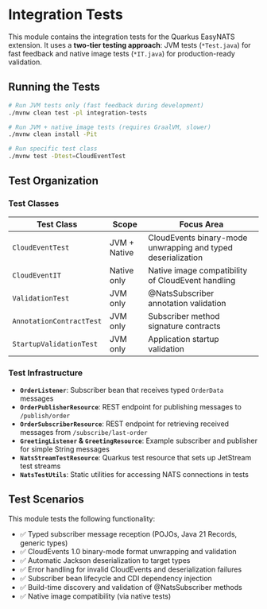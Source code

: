 # Integration Tests

This module contains the integration tests for the Quarkus EasyNATS extension. It uses a **two-tier testing approach**: JVM tests (`*Test.java`) for fast feedback and native image tests (`*IT.java`) for production-ready validation.

## Running the Tests

```bash
# Run JVM tests only (fast feedback during development)
./mvnw clean test -pl integration-tests

# Run JVM + native image tests (requires GraalVM, slower)
./mvnw clean install -Pit

# Run specific test class
./mvnw test -Dtest=CloudEventTest
```

## Test Organization

### Test Classes

| Test Class | Scope | Focus Area |
|------------|-------|-----------|
| `CloudEventTest` | JVM + Native | CloudEvents binary-mode unwrapping and typed deserialization |
| `CloudEventIT` | Native only | Native image compatibility of CloudEvent handling |
| `ValidationTest` | JVM only | @NatsSubscriber annotation validation |
| `AnnotationContractTest` | JVM only | Subscriber method signature contracts |
| `StartupValidationTest` | JVM only | Application startup validation |

### Test Infrastructure

- **`OrderListener`**: Subscriber bean that receives typed `OrderData` messages
- **`OrderPublisherResource`**: REST endpoint for publishing messages to `/publish/order`
- **`OrderSubscriberResource`**: REST endpoint for retrieving received messages from `/subscribe/last-order`
- **`GreetingListener` & `GreetingResource`**: Example subscriber and publisher for simple String messages
- **`NatsStreamTestResource`**: Quarkus test resource that sets up JetStream test streams
- **`NatsTestUtils`**: Static utilities for accessing NATS connections in tests

## Test Scenarios

This module tests the following functionality:

- ✅ Typed subscriber message reception (POJOs, Java 21 Records, generic types)
- ✅ CloudEvents 1.0 binary-mode format unwrapping and validation
- ✅ Automatic Jackson deserialization to target types
- ✅ Error handling for invalid CloudEvents and deserialization failures
- ✅ Subscriber bean lifecycle and CDI dependency injection
- ✅ Build-time discovery and validation of @NatsSubscriber methods
- ✅ Native image compatibility (via native tests)
